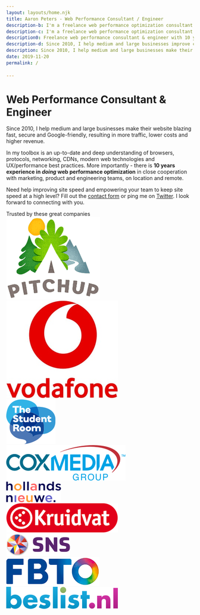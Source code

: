 ```yaml
---
layout: layouts/home.njk
title: Aaron Peters - Web Performance Consultant / Engineer
description-b: I'm a freelance web performance optimization consultant & engineer with 10 years experience in making websites fast, secure and Google-friendly.
description-c: I'm a freelance web performance optimization consultant and engineer with 10 years experience in making (large) websites blazing fast.
description0: Freelance web performance consultant & engineer with 10 years experience in helping medium / large businesses make their website strong and fast.
description-d: Since 2010, I help medium and large businesses improve customer satisfaction, do better in Google and increase revenue by making their website fast.
description: Since 2010, I help medium and large businesses make their website fast, secure and Google-friendly, resulting in more traffic and higher revenue. 
date: 2019-11-20
permalink: /

---
```


# Web Performance Consultant & Engineer

Since 2010, I help medium and large businesses make their website blazing fast, secure and Google-friendly, resulting in more traffic, lower costs and higher revenue.

In my toolbox is an up-to-date and deep understanding of browsers, protocols, networking, CDNs, modern web technologies and UX/performance best practices. 
More importantly - there is <strong>10 years experience in <i>doing</i> web performance optimization</strong> in close cooperation with marketing, product and engineering teams, on location and remote.

Need help improving site speed and empowering your team to keep site speed at a high level? 
Fill out the <a href="/contact/">contact form</a> or ping me on <a href="https://twitter.com/aaronpeters" rel="me">Twitter</a>.
I look forward to connecting with you.

<div class="trusted-by">
	Trusted by these great companies
</div>
<div class="customers">
	<div class="customer c1 big">
		<img loading="lazy" src="/static/img/logo-pitchup.png" width="252" height="221" alt="Pitchup logo">
	</div>
	<div class="customer c2 big">
		<img loading="lazy" src="/static/img/logo-vodafone-portrait.jpg" width="300" height="262" alt="Vodafone logo">
	</div>
	<div class="customer c3 big">
		<img loading="lazy" src="/static/img/logo-tsr.png" width="133" height="120" alt="The Student Room logo">
	</div>
	<div class="customer c4">
		<img loading="lazy" src="/static/img/logo-coxmediagroup.png" width="320" height="95" alt="Cox Media Group logo">
	</div>
	<div class="customer c5">
		<img loading="lazy" src="/static/img/logo-hollandsnieuwe.png" width="147" height="55" alt="hollandsnieuwe logo">
	</div>
	<div class="customer c6">
		<img loading="lazy" src="/static/img/logo-kruidvat.png" width="300" height="78" alt="Kruidvat logo">
	</div>
	<div class="customer c7">
		<img loading="lazy" src="/static/img/logo-snsbank.png" width="171" height="60" alt="SNS Bank logo">
	</div>
	<div class="customer c8">
		<img loading="lazy" src="/static/img/logo-fbto.png" width="250" height="77" alt="FBTO logo">
	</div>
	<div class="customer c9">
		<img loading="lazy" src="/static/img/logo-beslist-59h.png" width="300" height="59" alt="Beslist.nl logo">
	</div>
</div>

